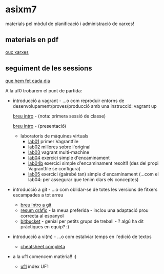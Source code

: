# asixm7
materials pel mòdul de planificació i administració de xarxes!

## materials en pdf
[ouc xarxes](http://hdl.handle.net/10609/53841) 

## seguiment de les sessions
[que hem fet cada dia](sessions/README.md)

A la uf0 trobarem el punt de partida:
- introducció a vagrant - ...o com reproduir entorns de desenvolupament/proves/producció amb una instrucció: vagrant up

  [breu intro](uf0/intro-vagrant/intro-joan-vagrant.md) - (nota: primera sessió de classe)

  [breu intro](https://gitpitch.com/joaniznardo/asixm7/master?puf0/intro-vagrant) - (presentació)

  - laboratoris de màquines virtuals
    - [lab01](uf0/vagrant-labs/lab01) primer Vagrantfile
    - [lab02](uf0/vagrant-labs/lab02) millores sobre l'original
    - [lab03](uf0/vagrant-labs/lab03) vagrant multi-machine
    - [lab04](uf0/vagrant-labs/lab04) exercici simple d'encaminament
    - [lab04b](uf0/vagrant-labs/lab04b) exercici simple d'encaminament resolt!! (des del propi Vagrantfile se configura)
    - [lab05](uf0/vagrant-labs/lab05) exercici (gairebé tan) simple d'encaminament (...com el lab04: per assegurar que tenim clars els conceptes)
- introducció a git - ...o com oblidar-se de totes les versions de fitxers escampades a tot arreu
  - [breu intro a git](http://rogerdudler.github.io/git-guide/index.es.html) 
  - [resum gràfic](https://ndpsoftware.com/git-cheatsheet.html#loc=;) - la meua preferida - inclou una adaptació prou correcta al espanyol
  - [bitbucket](https://bitbucket.org/product) - genial per petits grups de treball - ? algú ha dit pràctiques en equip? :)
- introducció a vi(m) - ...o com estalviar temps en l'edició de textos
  - [cheatsheet completa](http://www.c50k.com/vim)

- a la uf1 comencem matèria!! :)
  - [uf1](uf1/README.md) índex UF1
